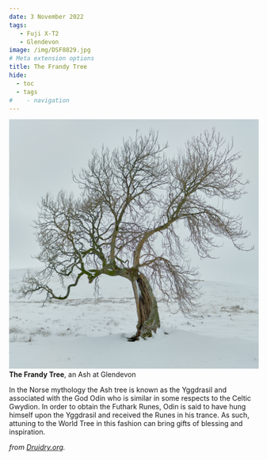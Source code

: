 ```yaml
---
date: 3 November 2022
tags:
   - Fuji X-T2
   - Glendevon
image: /img/DSF8829.jpg
# Meta extension options
title: The Frandy Tree
hide:
  - toc
  - tags
#    - navigation
---
```


![](/img/DSF8829.jpg)
**The Frandy Tree**, an Ash at Glendevon


In the Norse mythology the Ash tree is known as the Yggdrasil and associated with the God Odin who is similar in some respects to the Celtic Gwydion. In order to obtain the Futhark Runes, Odin is said to have hung himself upon the Yggdrasil and received the Runes in his trance. As such, attuning to the World Tree in this fashion can bring gifts of blessing and inspiration.

*from [Druidry.org](https://druidry.org/druid-way/teaching-and-practice/druid-tree-lore/ash).*

